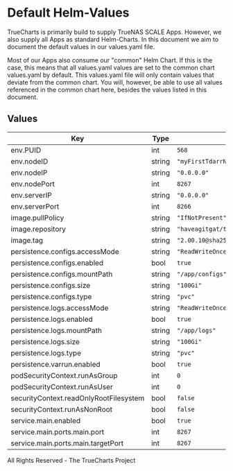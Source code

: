 # Default Helm-Values

TrueCharts is primarily build to supply TrueNAS SCALE Apps.
However, we also supply all Apps as standard Helm-Charts. In this document we aim to document the default values in our values.yaml file.

Most of our Apps also consume our "common" Helm Chart.
If this is the case, this means that all values.yaml values are set to the common chart values.yaml by default. This values.yaml file will only contain values that deviate from the common chart.
You will, however, be able to use all values referenced in the common chart here, besides the values listed in this document.

## Values

| Key | Type | Default | Description |
|-----|------|---------|-------------|
| env.PUID | int | `568` |  |
| env.nodeID | string | `"myFirstTdarrNode"` |  |
| env.nodeIP | string | `"0.0.0.0"` |  |
| env.nodePort | int | `8267` |  |
| env.serverIP | string | `"0.0.0.0"` |  |
| env.serverPort | int | `8266` |  |
| image.pullPolicy | string | `"IfNotPresent"` |  |
| image.repository | string | `"haveagitgat/tdarr_node"` |  |
| image.tag | string | `"2.00.10@sha256:1e3f9328327d7d5597c414e6cf2b609e9e4a2854385e03c009814ad03c3c210c"` |  |
| persistence.configs.accessMode | string | `"ReadWriteOnce"` |  |
| persistence.configs.enabled | bool | `true` |  |
| persistence.configs.mountPath | string | `"/app/configs"` |  |
| persistence.configs.size | string | `"100Gi"` |  |
| persistence.configs.type | string | `"pvc"` |  |
| persistence.logs.accessMode | string | `"ReadWriteOnce"` |  |
| persistence.logs.enabled | bool | `true` |  |
| persistence.logs.mountPath | string | `"/app/logs"` |  |
| persistence.logs.size | string | `"100Gi"` |  |
| persistence.logs.type | string | `"pvc"` |  |
| persistence.varrun.enabled | bool | `true` |  |
| podSecurityContext.runAsGroup | int | `0` |  |
| podSecurityContext.runAsUser | int | `0` |  |
| securityContext.readOnlyRootFilesystem | bool | `false` |  |
| securityContext.runAsNonRoot | bool | `false` |  |
| service.main.enabled | bool | `true` |  |
| service.main.ports.main.port | int | `8267` |  |
| service.main.ports.main.targetPort | int | `8267` |  |

All Rights Reserved - The TrueCharts Project
